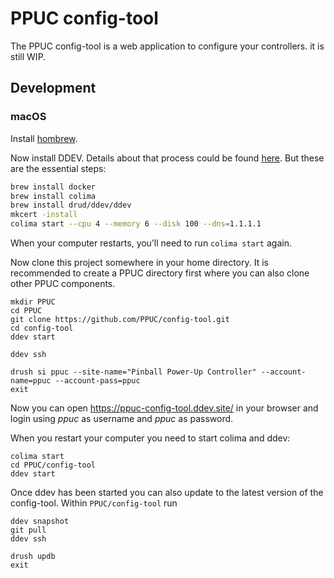 # PPUC config-tool

The PPUC config-tool is a web application to configure your controllers. it is
still WIP.

## Development

### macOS

Install [hombrew](https://brew.sh/).

Now install DDEV. Details about that process could be found
[here](https://ddev.readthedocs.io/en/latest/users/install/docker-installation/#macos).
But these are the essential steps:
```sh
brew install docker
brew install colima
brew install drud/ddev/ddev
mkcert -install
colima start --cpu 4 --memory 6 --disk 100 --dns=1.1.1.1
```
When your computer restarts, you’ll need to run `colima start` again.

Now clone this project somewhere in your home directory.
It is recommended to create a PPUC directory first where you can also clone
other PPUC components.
```
mkdir PPUC
cd PPUC
git clone https://github.com/PPUC/config-tool.git
cd config-tool
ddev start
```

```
ddev ssh
```
```
drush si ppuc --site-name="Pinball Power-Up Controller" --account-name=ppuc --account-pass=ppuc
exit
```

Now you can open https://ppuc-config-tool.ddev.site/ in your browser and login
using _ppuc_ as username and _ppuc_ as password.

When you restart your computer you need to start colima and ddev:
```
colima start
cd PPUC/config-tool
ddev start
```

Once ddev has been started you can also update to the latest version of the
config-tool. Within `PPUC/config-tool` run
```
ddev snapshot
git pull
ddev ssh
```
```
drush updb
exit
```
